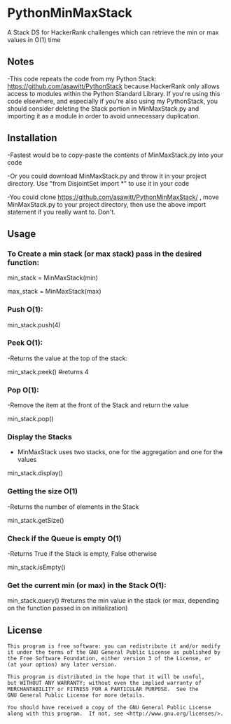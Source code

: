# PythonMinMaxStack
A Stack DS for HackerRank challenges which can retrieve the min or max values in O(1) time

## Notes
-This code repeats the code from my Python Stack: https://github.com/asawitt/PythonStack because HackerRank only allows access to modules within the Python Standard Library. If you're using this code elsewhere, and especially if you're also using my PythonStack, you should consider deleting the Stack portion in MinMaxStack.py and importing it as a module in order to avoid unnecessary duplication. 

## Installation
-Fastest would be to copy-paste the contents of MinMaxStack.py into your code 

-Or you could download MinMaxStack.py and throw it in your project directory. Use "from DisjointSet import *" to use it in your code

-You could clone https://github.com/asawitt/PythonMinMaxStack/ , move MinMaxStack.py to your project directory, then use the above import statement if you really want to. Don't. 

## Usage
### To Create a min stack (or max stack) pass in the desired function:
min_stack = MinMaxStack(min) 

max_stack = MinMaxStack(max)
### Push O(1):
min_stack.push(4)
### Peek O(1):
-Returns the value at the top of the stack:

min_stack.peek() #returns 4

### Pop O(1):
-Remove the item at the front of the Stack and return the value

min_stack.pop()

### Display the Stacks
- MinMaxStack uses two stacks, one for the aggregation and one for the values

min_stack.display()

### Getting the size O(1)
-Returns the number of elements in the Stack

min_stack.getSize()

### Check if the Queue is empty O(1)
-Returns True if the Stack is empty, False otherwise

min_stack.isEmpty()

### Get the current min (or max) in the Stack O(1):
min_stack.query() #returns the min value in the stack (or max, depending on the function passed in on initialization)

## License
    This program is free software: you can redistribute it and/or modify
    it under the terms of the GNU General Public License as published by
    the Free Software Foundation, either version 3 of the License, or
    (at your option) any later version.
    
    This program is distributed in the hope that it will be useful,
    but WITHOUT ANY WARRANTY; without even the implied warranty of
    MERCHANTABILITY or FITNESS FOR A PARTICULAR PURPOSE.  See the
    GNU General Public License for more details.
    
    You should have received a copy of the GNU General Public License
    along with this program.  If not, see <http://www.gnu.org/licenses/>.


